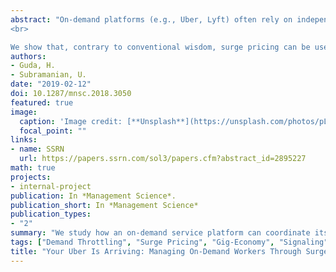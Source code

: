 ```yaml
---
abstract: "On-demand platforms (e.g., Uber, Lyft) often rely on independent workers, who are not directly under the platform’s control, to be available at the “right” time and locations to serve consumers at short notice. To manage fluctuating demand across market locations (zones), on-demand platforms share market forecasts with workers to inform them where they should be available, and use surge pricing—wherein the price at a particular zone is temporarily raised above the regular price. We analyze these platform strategies in an on-demand marketplace where independent workers can move between adjacent zones, explicitly accounting for the strategic interaction in their moving decisions. <br>
<br>

We show that, contrary to conventional wisdom, surge pricing can be useful even in zones where supply exceeds demand. Specifically, because workers are strategic agents facing costs to move and competition from other workers who move, simply informing workers where they should be available may not ensure that enough workers move to that zone. Interestingly, more workers can be made to move from a zone with excess supply of workers by strategically using a surge price to throttle demand in that zone. Such strategic surge pricing can increase total platform profit across zones, and even be more profitable than offering workers bonuses to move. Surge pricing in a zone with excess supply can also be useful to credibly communicate the need for more workers to move. In other instances, such surge pricing may be useful to avoid too many workers from moving. Our analysis offers insights for effectively managing on-demand service with independentworkers."
authors:
- Guda, H.
- Subramanian, U.
date: "2019-02-12"
doi: 10.1287/mnsc.2018.3050
featured: true
image:
  caption: 'Image credit: [**Unsplash**](https://unsplash.com/photos/pLCdAaMFLTE)'
  focal_point: ""
links:
- name: SSRN
  url: https://papers.ssrn.com/sol3/papers.cfm?abstract_id=2895227
math: true
projects:
- internal-project
publication: In *Management Science*.
publication_short: In *Management Science*
publication_types:
- "2"
summary: "We study how an on-demand service platform can coordinate its workforce through forecast-sharing, worker bonuses and surge pricing in a geographically dispersed marketplace using gig-economy workers."
tags: ["Demand Throttling", "Surge Pricing", "Gig-Economy", "Signaling"]
title: "Your Uber Is Arriving: Managing On-Demand Workers Through Surge Pricing, Forecast Communication, and Worker Incentives"
---
```

